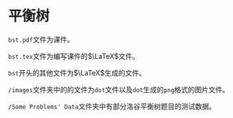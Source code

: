# 平衡树

`bst.pdf`文件为课件。

`bst.tex`文件为编写课件的$\LaTeX$文件。

`bst`开头的其他文件为$\LaTeX$生成的文件。

`/images`文件夹中的的文件为`dot`文件以及`dot`生成的`png`格式的图片文件。

`/Some Problems' Data`文件夹中有部分洛谷平衡树题目的测试数据。